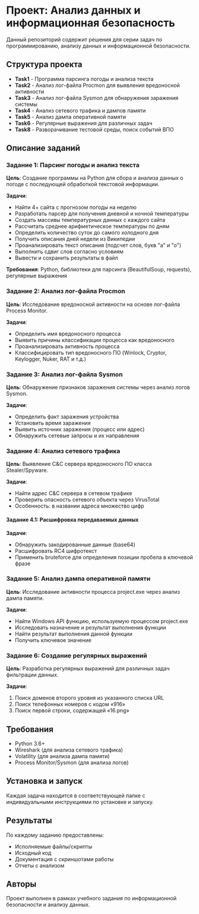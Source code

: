 # Проект: Анализ данных и информационная безопасность

Данный репозиторий содержит решения для серии задач по программированию, анализу данных и информационной безопасности.

## Структура проекта

- **Task1** - Программа парсинга погоды и анализа текста
- **Task2** - Анализ лог-файла Procmon для выявления вредоносной активности
- **Task3** - Анализ лог-файла Sysmon для обнаружения заражения системы
- **Task4** - Анализ сетевого трафика и дампов памяти
- **Task5** - Анализ дампа оперативной памяти
- **Task6** - Регулярные выражения для различных задач
- **Task8** - Разворачивание тестовой среды, поиск событий ВПО


## Описание заданий

### Задание 1: Парсинг погоды и анализ текста

**Цель**: Создание программы на Python для сбора и анализа данных о погоде с последующей обработкой текстовой информации.

**Задачи**:
- Найти 4+ сайта с прогнозом погоды на неделю
- Разработать парсер для получения дневной и ночной температуры
- Создать массивы температурных данных с каждого сайта
- Рассчитать среднее арифметическое температуры по дням
- Определить количество суток до самого холодного дня
- Получить описания дней недели из Википедии
- Проанализировать текст описания (подсчет слов, букв "а" и "о")
- Выполнить сдвиг слов согласно условиям
- Вывести и сохранить результаты в файл

**Требования**: Python, библиотеки для парсинга (BeautifulSoup, requests), регулярные выражения

### Задание 2: Анализ лог-файла Procmon

**Цель**: Исследование вредоносной активности на основе лог-файла Process Monitor.

**Задачи**:
- Определить имя вредоносного процесса
- Выявить причины классификации процесса как вредоносного
- Проанализировать активность процесса
- Классифицировать тип вредоносного ПО (Winlock, Cryptor, Keylogger, Nuker, RAT и т.д.)

### Задание 3: Анализ лог-файла Sysmon

**Цель**: Обнаружение признаков заражения системы через анализ логов Sysmon.

**Задачи**:
- Определить факт заражения устройства
- Установить время заражения
- Выявить источник заражения (процесс или адрес)
- Обнаружить сетевые запросы и их направления

### Задание 4: Анализ сетевого трафика

**Цель**: Выявление C&C сервера вредоносного ПО класса Stealer/Spyware.

**Задачи**:
- Найти адрес C&C сервера в сетевом трафике
- Проверить опасность сетевого объекта через VirusTotal
- Особенность: в названии адреса множество цифр

#### Задание 4.1: Расшифровка передаваемых данных

**Задачи**:
- Обнаружить закодированные данные (base64)
- Расшифровать RC4 шифротекст
- Применить bruteforce для определения позиции пробела в ключевой фразе

### Задание 5: Анализ дампа оперативной памяти

**Цель**: Исследование активности процесса project.exe через анализ дампа памяти.

**Задачи**:
- Найти Windows API функцию, используемую процессом project.exe
- Исследовать назначение и результат выполнения функции
- Найти результат выполнения данной функции
- Получить ключевое значение

### Задание 6: Создание регулярных выражений

**Цель**: Разработка регулярных выражений для различных задач фильтрации данных.

**Задачи**:
1. Поиск доменов второго уровня из указанного списка URL
2. Поиск телефонных номеров с кодом «916»
3. Поиск первой строки, содержащей «16.png»

## Требования

- Python 3.6+
- Wireshark (для анализа сетевого трафика)
- Volatility (для анализа дампа памяти)
- Process Monitor/Sysmon (для анализа логов)

## Установка и запуск

Каждая задача находится в соответствующей папке с индивидуальными инструкциями по установке и запуску.

## Результаты

По каждому заданию предоставлены:
- Исполняемые файлы/скрипты
- Исходный код
- Документация с скриншотами работы
- Отчеты с анализом

## Авторы

Проект выполнен в рамках учебного задания по информационной безопасности и анализу данных.
